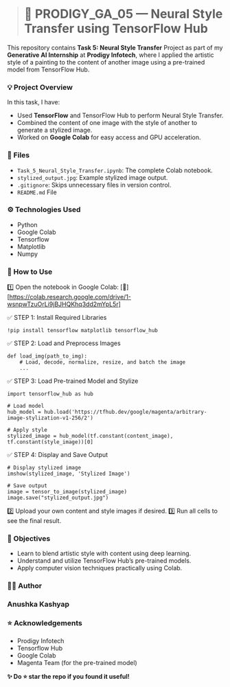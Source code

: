 > # **🚀 PRODIGY_GA_05 — Neural Style Transfer using TensorFlow Hub**

This repository contains **Task 5: Neural Style Transfer** Project as part of my **Generative AI Internship** at **Prodigy Infotech**, where I applied the artistic style of a painting to the content of another image using a pre-trained model from TensorFlow Hub.

### **💡 Project Overview**

In this task, I have:

- Used **TensorFlow** and TensorFlow Hub to perform Neural Style Transfer.
- Combined the content of one image with the style of another to generate a stylized image.
- Worked on **Google Colab** for easy access and GPU acceleration.

### **📄 Files**

- `Task_5_Neural_Style_Transfer.ipynb`: The complete Colab notebook.
- `stylized_output.jpg`: Example stylized image output.
- `.gitignore`: Skips unnecessary files in version control.
- `README.md` File

### **⚙️ Technologies Used**

- Python
- Google Colab
- Tensorflow
- Matplotlib
- Numpy

### **💬 How to Use**

1️⃣ Open the notebook in Google Colab: [🔗][https://colab.research.google.com/drive/1-wsnpwTzuOrLi9jBJHQKhq3dd2mYpL5r]

✅ STEP 1: Install Required Libraries

```
!pip install tensorflow matplotlib tensorflow_hub
```

✅ STEP 2: Load and Preprocess Images

```
def load_img(path_to_img):
    # Load, decode, normalize, resize, and batch the image
    ...
```

✅ STEP 3: Load Pre-trained Model and Stylize

```
import tensorflow_hub as hub

# Load model
hub_model = hub.load('https://tfhub.dev/google/magenta/arbitrary-image-stylization-v1-256/2')

# Apply style
stylized_image = hub_model(tf.constant(content_image), tf.constant(style_image))[0]
```

✅ STEP 4: Display and Save Output

```
# Display stylized image
imshow(stylized_image, 'Stylized Image')

# Save output
image = tensor_to_image(stylized_image)
image.save("stylized_output.jpg")
```


2️⃣ Upload your own content and style images if desired.
3️⃣ Run all cells to see the final result.



### **🎯 Objectives**

- Learn to blend artistic style with content using deep learning.
- Understand and utilize TensorFlow Hub’s pre-trained models.
- Apply computer vision techniques practically using Colab.

### **👩‍💻 Author**

### **Anushka Kashyap**

### **⭐ Acknowledgements**

- Prodigy Infotech
- Tensorflow Hub
- Google Colab
- Magenta Team (for the pre-trained model)


**✨ Do ⭐ star the repo if you found it useful!**
